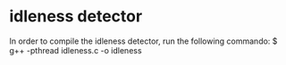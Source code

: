 idleness detector
===============

In order to compile the idleness detector, run the following commando:
$ g++ -pthread idleness.c -o idleness